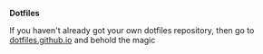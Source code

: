 **Dotfiles**

If you haven't already got your own dotfiles repository, then go to [dotfiles.github.io](http://dotfiles.github.io) and behold the magic

